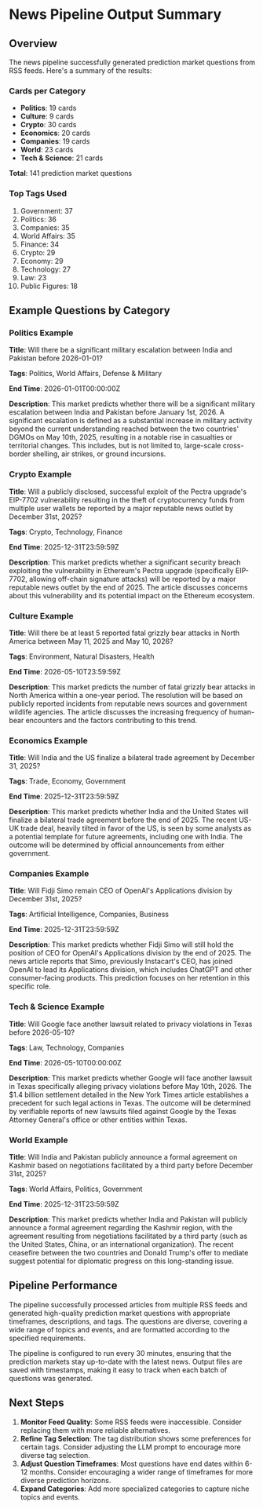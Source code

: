 # News Pipeline Output Summary

## Overview

The news pipeline successfully generated prediction market questions from RSS feeds. Here's a summary of the results:

### Cards per Category
- **Politics**: 19 cards
- **Culture**: 9 cards
- **Crypto**: 30 cards
- **Economics**: 20 cards
- **Companies**: 19 cards
- **World**: 23 cards
- **Tech & Science**: 21 cards

**Total**: 141 prediction market questions

### Top Tags Used
1. Government: 37
2. Politics: 36
3. Companies: 35
4. World Affairs: 35
5. Finance: 34
6. Crypto: 29
7. Economy: 29
8. Technology: 27
9. Law: 23
10. Public Figures: 18

## Example Questions by Category

### Politics Example
**Title**: Will there be a significant military escalation between India and Pakistan before 2026-01-01?

**Tags**: Politics, World Affairs, Defense & Military

**End Time**: 2026-01-01T00:00:00Z

**Description**: This market predicts whether there will be a significant military escalation between India and Pakistan before January 1st, 2026. A significant escalation is defined as a substantial increase in military activity beyond the current understanding reached between the two countries' DGMOs on May 10th, 2025, resulting in a notable rise in casualties or territorial changes. This includes, but is not limited to, large-scale cross-border shelling, air strikes, or ground incursions.

### Crypto Example
**Title**: Will a publicly disclosed, successful exploit of the Pectra upgrade's EIP-7702 vulnerability resulting in the theft of cryptocurrency funds from multiple user wallets be reported by a major reputable news outlet by December 31st, 2025?

**Tags**: Crypto, Technology, Finance

**End Time**: 2025-12-31T23:59:59Z

**Description**: This market predicts whether a significant security breach exploiting the vulnerability in Ethereum's Pectra upgrade (specifically EIP-7702, allowing off-chain signature attacks) will be reported by a major reputable news outlet by the end of 2025. The article discusses concerns about this vulnerability and its potential impact on the Ethereum ecosystem.

### Culture Example
**Title**: Will there be at least 5 reported fatal grizzly bear attacks in North America between May 11, 2025 and May 10, 2026?

**Tags**: Environment, Natural Disasters, Health

**End Time**: 2026-05-10T23:59:59Z

**Description**: This market predicts the number of fatal grizzly bear attacks in North America within a one-year period. The resolution will be based on publicly reported incidents from reputable news sources and government wildlife agencies. The article discusses the increasing frequency of human-bear encounters and the factors contributing to this trend.

### Economics Example
**Title**: Will India and the US finalize a bilateral trade agreement by December 31, 2025?

**Tags**: Trade, Economy, Government

**End Time**: 2025-12-31T23:59:59Z

**Description**: This market predicts whether India and the United States will finalize a bilateral trade agreement before the end of 2025. The recent US-UK trade deal, heavily tilted in favor of the US, is seen by some analysts as a potential template for future agreements, including one with India. The outcome will be determined by official announcements from either government.

### Companies Example
**Title**: Will Fidji Simo remain CEO of OpenAI's Applications division by December 31st, 2025?

**Tags**: Artificial Intelligence, Companies, Business

**End Time**: 2025-12-31T23:59:59Z

**Description**: This market predicts whether Fidji Simo will still hold the position of CEO for OpenAI's Applications division by the end of 2025. The news article reports that Simo, previously Instacart's CEO, has joined OpenAI to lead its Applications division, which includes ChatGPT and other consumer-facing products. This prediction focuses on her retention in this specific role.

### Tech & Science Example
**Title**: Will Google face another lawsuit related to privacy violations in Texas before 2026-05-10?

**Tags**: Law, Technology, Companies

**End Time**: 2026-05-10T00:00:00Z

**Description**: This market predicts whether Google will face another lawsuit in Texas specifically alleging privacy violations before May 10th, 2026. The $1.4 billion settlement detailed in the New York Times article establishes a precedent for such legal actions in Texas. The outcome will be determined by verifiable reports of new lawsuits filed against Google by the Texas Attorney General's office or other entities within Texas.

### World Example
**Title**: Will India and Pakistan publicly announce a formal agreement on Kashmir based on negotiations facilitated by a third party before December 31st, 2025?

**Tags**: World Affairs, Politics, Government

**End Time**: 2025-12-31T23:59:59Z

**Description**: This market predicts whether India and Pakistan will publicly announce a formal agreement regarding the Kashmir region, with the agreement resulting from negotiations facilitated by a third party (such as the United States, China, or an international organization). The recent ceasefire between the two countries and Donald Trump's offer to mediate suggest potential for diplomatic progress on this long-standing issue.

## Pipeline Performance

The pipeline successfully processed articles from multiple RSS feeds and generated high-quality prediction market questions with appropriate timeframes, descriptions, and tags. The questions are diverse, covering a wide range of topics and events, and are formatted according to the specified requirements.

The pipeline is configured to run every 30 minutes, ensuring that the prediction markets stay up-to-date with the latest news. Output files are saved with timestamps, making it easy to track when each batch of questions was generated.

## Next Steps

1. **Monitor Feed Quality**: Some RSS feeds were inaccessible. Consider replacing them with more reliable alternatives.
2. **Refine Tag Selection**: The tag distribution shows some preferences for certain tags. Consider adjusting the LLM prompt to encourage more diverse tag selection.
3. **Adjust Question Timeframes**: Most questions have end dates within 6-12 months. Consider encouraging a wider range of timeframes for more diverse prediction horizons.
4. **Expand Categories**: Add more specialized categories to capture niche topics and events.
